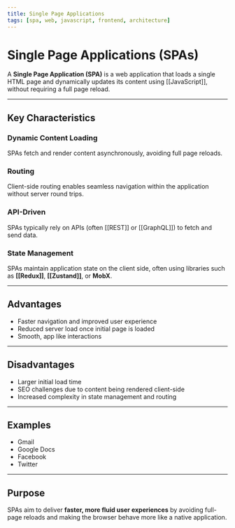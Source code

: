 ```yaml
---
title: Single Page Applications
tags: [spa, web, javascript, frontend, architecture]
---
```


# Single Page Applications (SPAs)

A **Single Page Application (SPA)** is a web application that loads a single HTML page and dynamically updates its content using [[JavaScript]], without requiring a full page reload.

---

## Key Characteristics

### Dynamic Content Loading
SPAs fetch and render content asynchronously, avoiding full page reloads.

### Routing
Client-side routing enables seamless navigation within the application without server round trips.

### API-Driven
SPAs typically rely on APIs (often [[REST]] or [[GraphQL]]) to fetch and send data.

### State Management
SPAs maintain application state on the client side, often using libraries such as **[[Redux]]**, **[[Zustand]]**, or **MobX**.

---

## Advantages
- Faster navigation and improved user experience  
- Reduced server load once initial page is loaded  
- Smooth, app like interactions  

---

## Disadvantages
- Larger initial load time  
- SEO challenges due to content being rendered client-side  
- Increased complexity in state management and routing  

---

## Examples
- Gmail  
- Google Docs  
- Facebook  
- Twitter  

---

## Purpose
SPAs aim to deliver **faster, more fluid user experiences** by avoiding full-page reloads and making the browser behave more like a native application.
